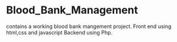 # Blood_Bank_Management
contains a working blood bank mangement project.
Front end using html,css and javascript
Backend using Php.

